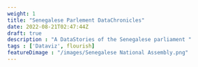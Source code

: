 ```yaml
---
weight: 1
title: "Senegalese Parlement DataChronicles"
date: 2022-08-21T02:47:44Z
draft: true
description : "A DataStories of the Senegalese parliament "
tags : ['Dataviz', flourish]
featureDimage : "/images/Senegalese National Assembly.png"
---
```






<div class="flourish-embed flourish-parliament" data-src="visualisation/10964407"><script src="https://public.flourish.studio/resources/embed.js"></script></div>